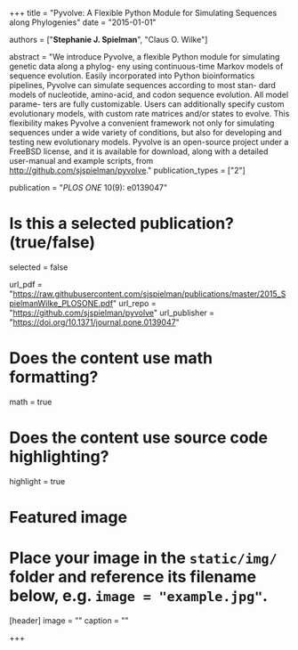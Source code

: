 +++
title = "Pyvolve: A Flexible Python Module for Simulating Sequences along Phylogenies"
date = "2015-01-01"

authors = ["**Stephanie J. Spielman**", "Claus O. Wilke"]

abstract = "We introduce Pyvolve, a flexible Python module for simulating genetic data along a phylog- eny using continuous-time Markov models of sequence evolution. Easily incorporated into Python bioinformatics pipelines, Pyvolve can simulate sequences according to most stan- dard models of nucleotide, amino-acid, and codon sequence evolution. All model parame- ters are fully customizable. Users can additionally specify custom evolutionary models, with custom rate matrices and/or states to evolve. This flexibility makes Pyvolve a convenient framework not only for simulating sequences under a wide variety of conditions, but also for developing and testing new evolutionary models. Pyvolve is an open-source project under a FreeBSD license, and it is available for download, along with a detailed user-manual and example scripts, from http://github.com/sjspielman/pyvolve."
publication_types = ["2"]

publication = "*PLOS ONE* 10(9): e0139047"

# Is this a selected publication? (true/false)
selected = false

url_pdf = "https://raw.githubusercontent.com/sjspielman/publications/master/2015_SpielmanWilke_PLOSONE.pdf"
url_repo = "https://github.com/sjspielman/pyvolve"
url_publisher = "https://doi.org/10.1371/journal.pone.0139047"
# Does the content use math formatting?
math = true

# Does the content use source code highlighting?
highlight = true

# Featured image
# Place your image in the `static/img/` folder and reference its filename below, e.g. `image = "example.jpg"`.
[header]
image = ""
caption = ""

+++

<!-- More detail can easily be written here using *Markdown* and $\rm \LaTeX$ math code. -->
